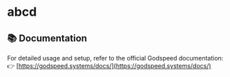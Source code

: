 # abcd

## 📚 Documentation

For detailed usage and setup, refer to the official Godspeed documentation:  
👉 [https://godspeed.systems/docs/](https://godspeed.systems/docs/)
